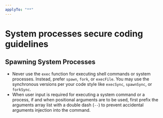 ```yaml
---
applyTo: "**"
---
```


# System processes secure coding guidelines

## Spawning System Processes

- Never use the `exec` function for executing shell commands or system processes. Instead, prefer `spawn`, `fork`, or `execFile`. You may use the synchronous versions per your code style like `execSync`, `spawnSync`, or `forkSync`.
- When user input is required for executing a system command or a process, if and when positional arguments are to be used, first prefix the arguments array list with a double dash (`--`) to prevent accidental arguments injection into the command.
